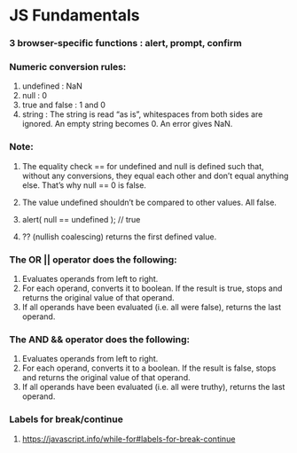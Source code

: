 # JS Fundamentals

### 3 browser-specific functions : alert, prompt, confirm

### Numeric conversion rules:

1. undefined : NaN
2. null : 0
3. true and false : 1 and 0
4. string : The string is read “as is”, whitespaces from both sides are ignored. An empty string becomes 0. An error gives NaN.

### Note:

1. The equality check == for undefined and null is defined such that, without any conversions, they equal each other and don’t equal anything else. That’s why null == 0 is false.

2. The value undefined shouldn’t be compared to other values. All false.

3. alert( null == undefined ); // true

4. ?? (nullish coalescing) returns the first defined value.

### The OR || operator does the following:

1. Evaluates operands from left to right.
2. For each operand, converts it to boolean. If the result is true, stops and returns the original value of that operand.
3. If all operands have been evaluated (i.e. all were false), returns the last operand.

### The AND && operator does the following:

1. Evaluates operands from left to right.
2. For each operand, converts it to a boolean. If the result is false, stops and returns the original value of that operand.
3. If all operands have been evaluated (i.e. all were truthy), returns the last operand.

### Labels for break/continue

1. https://javascript.info/while-for#labels-for-break-continue
